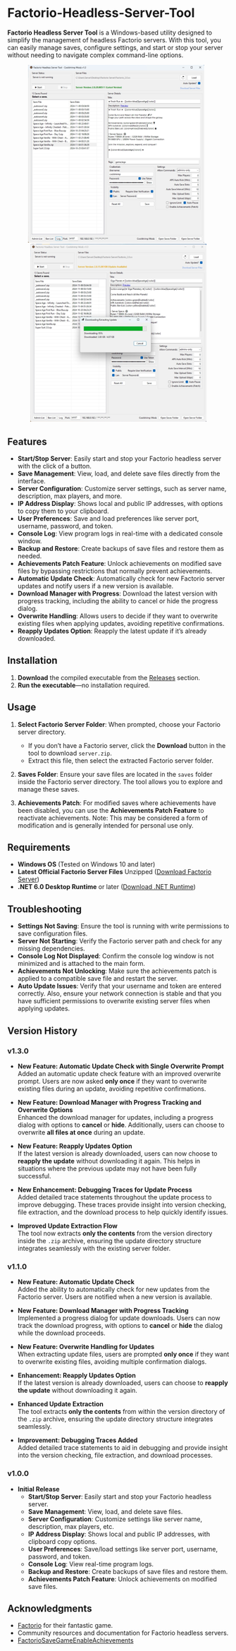 # Factorio-Headless-Server-Tool

**Factorio Headless Server Tool** is a Windows-based utility designed to simplify the management of headless Factorio servers. With this tool, you can easily manage saves, configure settings, and start or stop your server without needing to navigate complex command-line options.

<p align="center">
  <img src="Screenshot.jpg" alt="Main Interface Screenshot" width="400" style="margin-right: 10px;" />
  <img src="Updater-Screenshot.jpg" alt="Updater Interface Screenshot" width="400" />
</p>

## Features


- **Start/Stop Server**: Easily start and stop your Factorio headless server with the click of a button.
- **Save Management**: View, load, and delete save files directly from the interface.
- **Server Configuration**: Customize server settings, such as server name, description, max players, and more.
- **IP Address Display**: Shows local and public IP addresses, with options to copy them to your clipboard.
- **User Preferences**: Save and load preferences like server port, username, password, and token.
- **Console Log**: View program logs in real-time with a dedicated console window.
- **Backup and Restore**: Create backups of save files and restore them as needed.
- **Achievements Patch Feature**: Unlock achievements on modified save files by bypassing restrictions that normally prevent achievements.
- **Automatic Update Check**: Automatically check for new Factorio server updates and notify users if a new version is available.
- **Download Manager with Progress**: Download the latest version with progress tracking, including the ability to cancel or hide the progress dialog.
- **Overwrite Handling**: Allows users to decide if they want to overwrite existing files when applying updates, avoiding repetitive confirmations.
- **Reapply Updates Option**: Reapply the latest update if it’s already downloaded.

## Installation

1. **Download** the compiled executable from the [Releases](https://github.com/coolshrimp/Factorio-Headless-Server-Tool/releases/) section.
2. **Run the executable**—no installation required.

## Usage

1. **Select Factorio Server Folder**: When prompted, choose your Factorio server directory.
   - If you don’t have a Factorio server, click the **Download** button in the tool to download `server.zip`.
   - Extract this file, then select the extracted Factorio server folder.
     
2. **Saves Folder**: Ensure your save files are located in the `saves` folder inside the Factorio server directory. The tool allows you to explore and manage these saves.

3. **Achievements Patch**: For modified saves where achievements have been disabled, you can use the **Achievements Patch Feature** to reactivate achievements. Note: This may be considered a form of modification and is generally intended for personal use only.

## Requirements

- **Windows OS** (Tested on Windows 10 and later)
- **Latest Official Factorio Server Files** Unzipped ([Download Factorio Server](https://www.factorio.com/download))
- **.NET 6.0 Desktop Runtime** or later ([Download .NET Runtime](https://dotnet.microsoft.com/en-us/download/dotnet/thank-you/runtime-desktop-6.0.35-windows-x64-installer))

## Troubleshooting

- **Settings Not Saving**: Ensure the tool is running with write permissions to save configuration files.
- **Server Not Starting**: Verify the Factorio server path and check for any missing dependencies.
- **Console Log Not Displayed**: Confirm the console log window is not minimized and is attached to the main form.
- **Achievements Not Unlocking**: Make sure the achievements patch is applied to a compatible save file and restart the server.
- **Auto Update Issues**: Verify that your username and token are entered correctly. Also, ensure your network connection is stable and that you have sufficient permissions to overwrite existing server files when applying updates.

## Version History

### v1.3.0

- **New Feature: Automatic Update Check with Single Overwrite Prompt**  
  Added an automatic update check feature with an improved overwrite prompt. Users are now asked **only once** if they want to overwrite existing files during an update, avoiding repetitive confirmations.

- **New Feature: Download Manager with Progress Tracking and Overwrite Options**  
  Enhanced the download manager for updates, including a progress dialog with options to **cancel** or **hide**. Additionally, users can choose to overwrite **all files at once** during an update.

- **New Feature: Reapply Updates Option**  
  If the latest version is already downloaded, users can now choose to **reapply the update** without downloading it again. This helps in situations where the previous update may not have been fully successful.

- **New Enhancement: Debugging Traces for Update Process**  
  Added detailed trace statements throughout the update process to improve debugging. These traces provide insight into version checking, file extraction, and the download process to help quickly identify issues.

- **Improved Update Extraction Flow**  
  The tool now extracts **only the contents** from the version directory inside the `.zip` archive, ensuring the update directory structure integrates seamlessly with the existing server folder.

### v1.1.0

- **New Feature: Automatic Update Check**  
  Added the ability to automatically check for new updates from the Factorio server. Users are notified when a new version is available.

- **New Feature: Download Manager with Progress Tracking**  
  Implemented a progress dialog for update downloads. Users can now track the download progress, with options to **cancel** or **hide** the dialog while the download proceeds.

- **New Feature: Overwrite Handling for Updates**  
  When extracting update files, users are prompted **only once** if they want to overwrite existing files, avoiding multiple confirmation dialogs.

- **Enhancement: Reapply Updates Option**  
  If the latest version is already downloaded, users can choose to **reapply the update** without downloading it again.

- **Enhanced Update Extraction**  
  The tool extracts **only the contents** from within the version directory of the `.zip` archive, ensuring the update directory structure integrates seamlessly.

- **Improvement: Debugging Traces Added**  
  Added detailed trace statements to aid in debugging and provide insight into the version checking, file extraction, and download processes.

### v1.0.0

- **Initial Release**  
  - **Start/Stop Server**: Easily start and stop your Factorio headless server.
  - **Save Management**: View, load, and delete save files.
  - **Server Configuration**: Customize settings like server name, description, max players, etc.
  - **IP Address Display**: Shows local and public IP addresses, with clipboard copy options.
  - **User Preferences**: Save/load settings like server port, username, password, and token.
  - **Console Log**: View real-time program logs.
  - **Backup and Restore**: Create backups of save files and restore them.
  - **Achievements Patch Feature**: Unlock achievements on modified save files.

## Acknowledgments

- [Factorio](https://factorio.com/) for their fantastic game.
- Community resources and documentation for Factorio headless servers.
- [FactorioSaveGameEnableAchievements](https://github.com/Rainson12/FactorioSaveGameEnableAchievements)
